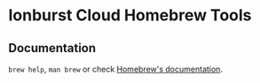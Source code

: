 # Ionburst Cloud Homebrew Tools

## Documentation

`brew help`, `man brew` or check [Homebrew's documentation](https://docs.brew.sh).
